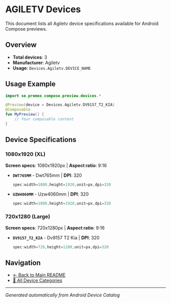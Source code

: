 # AGILETV Devices

This document lists all Agiletv device specifications available for Android Compose previews.

## Overview

- **Total devices**: 3
- **Manufacturer**: Agiletv
- **Usage**: `Devices.Agiletv.DEVICE_NAME`

## Usage Example

```kotlin
import se.premex.compose.preview.devices.*

@Preview(device = Devices.Agiletv.DV9157_T2_KIA)
@Composable
fun MyPreview() {
    // Your composable content
}
```

## Device Specifications

### 1080x1920 (XL)

**Screen specs**: 1080x1920px | **Aspect ratio**: 9:16

- **`DWT765MM`** - Dwt765mm | **DPI**: 320
  ```kotlin
  spec:width=1080,height=1920,unit=px,dpi=320
  ```

- **`UZW4060MM`** - Uzw4060mm | **DPI**: 320
  ```kotlin
  spec:width=1080,height=1920,unit=px,dpi=320
  ```

### 720x1280 (Large)

**Screen specs**: 720x1280px | **Aspect ratio**: 9:16

- **`DV9157_T2_KIA`** - Dv9157 T2 Kia | **DPI**: 320
  ```kotlin
  spec:width=720,height=1280,unit=px,dpi=320
  ```

## Navigation

- [← Back to Main README](../../README.md)
- [📱 All Device Categories](../README.md)

---
*Generated automatically from Android Device Catalog*

